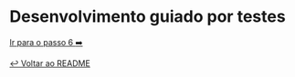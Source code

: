 # Desenvolvimento guiado por testes

[Ir para o passo 6 :arrow_right:](passo06.md)

[:leftwards_arrow_with_hook: Voltar ao README ](README.md)
